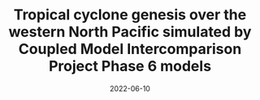 ---
title: "Tropical cyclone genesis over the western North Pacific simulated by Coupled Model Intercomparison Project Phase 6 models"
authors:
  - Cong Gao
  - Lei Zhou
date: 2022-06-10
journal: Acta Oceanologica Sinica
doi: "https://doi.org/10.1007/s13131-021-1860-9"
url_pdf: "https://link.springer.com/content/pdf/10.1007/s13131-021-1860-9.pdf"
share: false
reading_time: false
---